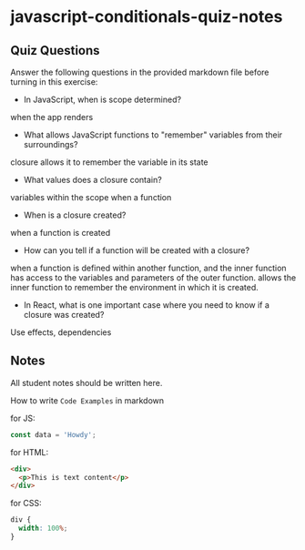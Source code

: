 # javascript-conditionals-quiz-notes

## Quiz Questions

Answer the following questions in the provided markdown file before turning in this exercise:

- In JavaScript, when is scope determined?

when the app renders

- What allows JavaScript functions to "remember" variables from their surroundings?

closure allows it to remember the variable in its state

- What values does a closure contain?

variables within the scope when a function

- When is a closure created?

when a function is created

- How can you tell if a function will be created with a closure?

when a function is defined within another function, and the inner function has access to the variables and parameters of the outer function.
allows the inner function to remember the environment in which it is created.

- In React, what is one important case where you need to know if a closure was created?

Use effects, dependencies

## Notes

All student notes should be written here.

How to write `Code Examples` in markdown

for JS:

```javascript
const data = 'Howdy';
```

for HTML:

```html
<div>
  <p>This is text content</p>
</div>
```

for CSS:

```css
div {
  width: 100%;
}
```
